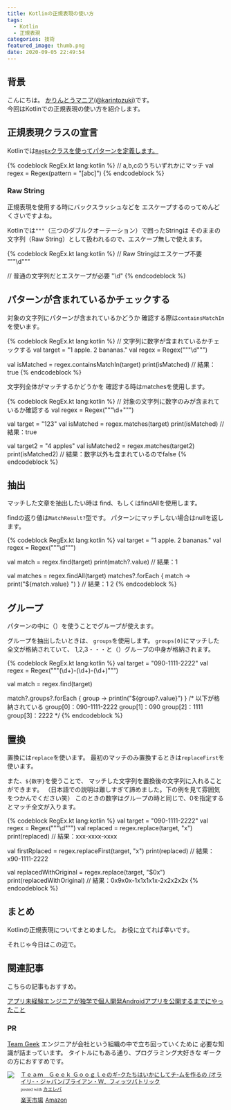 ```yaml
---
title: Kotlinの正規表現の使い方
tags:
  - Kotlin
  - 正規表現
categories: 技術
featured_image: thumb.png
date: 2020-09-05 22:49:54
---
```



## 背景
こんにちは。 [かりんとうマニア(@karintozuki)](https://twitter.com/karintozuki)です。  
今回はKotlinでの正規表現の使い方を紹介します。

<!-- more -->
## 正規表現クラスの宣言
Kotlinでは<u>`RegEx`クラスを使ってパターンを定義します。</u>

{% codeblock RegEx.kt lang:kotlin %}
// a,b,cのうちいずれかにマッチ
val regex = Regex(pattern = "[abc]")
{% endcodeblock %}

### Raw String
正規表現を使用する時にバックスラッシュなどを
エスケープするのってめんどくさいですよね。

Kotlinでは`"""`（三つのダブルクオーテーション）で囲ったStringは
そのままの文字列（Raw String）として扱われるので、エスケープ無しで使えます。

{% codeblock RegEx.kt lang:kotlin %}
// Raw Stringはエスケープ不要
"""\d"""

// 普通の文字列だとエスケープが必要
"\\d"
{% endcodeblock %}

## パターンが含まれているかチェックする
対象の文字列にパターンが含まれているかどうか
確認する際は`containsMatchIn`を使います。

{% codeblock RegEx.kt lang:kotlin %}
// 文字列に数字が含まれているかチェックする
val target = "1 apple. 2 bananas."
val regex = Regex("""\d""")

val isMatched = regex.containsMatchIn(target)
print(isMatched) 
// 結果：true
{% endcodeblock %}

文字列全体がマッチするかどうかを
確認する時はmatchesを使用します。

{% codeblock RegEx.kt lang:kotlin %}
// 対象の文字列に数字のみが含まれているか確認する
val regex = Regex("""\d+""")

val target = "123"
val isMatched = regex.matches(target)
print(isMatched)
// 結果：true

val target2 = "4 apples"
val isMatched2 = regex.matches(target2)
print(isMatched2)
// 結果：数字以外も含まれているのでfalse
{% endcodeblock %}

## 抽出
マッチした文章を抽出したい時は
find、もしくはfindAllを使用します。

findの返り値は`MatchResult?`型です。
パターンにマッチしない場合はnullを返します。

{% codeblock RegEx.kt lang:kotlin %}
val target = "1 apple. 2 bananas."
val regex = Regex("""\d""")

val match = regex.find(target)
print(match?.value)
// 結果：1

val matches = regex.findAll(target)
matches?.forEach { match -> print("${match.value} ") }
// 結果：1 2 
{% endcodeblock %}


## グループ
パターンの中に（）を使うことでグループが使えます。

グループを抽出したいときは、
`groups`を使用します。
`groups[0]`にマッチした全文が格納されていて、
1,2,3・・・と（）グループの中身が格納されます。

{% codeblock RegEx.kt lang:kotlin %}
val target = "090-1111-2222"
val regex = Regex("""(\d+)-(\d+)-(\d+)""")

val match = regex.find(target)
 
match?.groups?.forEach { group -> println("${group?.value}") }
/* 以下が格納されている
group[0]：090-1111-2222
group[1]：090
group[2]：1111
group[3]：2222
*/
{% endcodeblock %}

## 置換
置換には`replace`を使います。
最初のマッチのみ置換するときは`replaceFirst`を使います。

また、`${数字}`を使うことで、
マッチした文字列を置換後の文字列に入れることができます。
（日本語での説明は難しすぎて諦めました。下の例を見て雰囲気をつかんでください笑）
このときの数字はグループの時と同じで、0を指定するとマッチ全文が入ります。

{% codeblock RegEx.kt lang:kotlin %}
val target = "090-1111-2222"
val regex = Regex("""\d""")
val replaced = regex.replace(target, "x")
print(replaced)
// 結果：xxx-xxxx-xxxx
 
val firstRplaced = regex.replaceFirst(target, "x")
print(replaced)
// 結果：x90-1111-2222

val replacedWithOriginal = regex.replace(target, "$0x")
print(replacedWithOriginal)
// 結果：0x9x0x-1x1x1x1x-2x2x2x2x
{% endcodeblock %}

## まとめ
Kotlinの正規表現についてまとめました。
お役に立てれば幸いです。

それじゃ今日はこの辺で。

## 関連記事
こちらの記事もおすすめ。  

[アプリ未経験エンジニアが独学で個人開発Androidアプリを公開するまでにやったこと](/2020/08/2020-0801-android-selftaught/)

### PR
<u>Team Geek</u>
エンジニアが会社という組織の中で立ち回っていくために
必要な知識が詰まっています。
タイトルにもある通り、プログラミング大好きな
ギークの方におすすめです。
<div class="kaerebalink-box" style="text-align:left;padding-bottom:20px;font-size:small;zoom: 1;overflow: hidden;"><div class="kaerebalink-image" style="float:left;margin:0 15px 10px 0;"><a href="https://rpx.a8.net/svt/ejp?a8mat=3BK2F7+C8KSFM+2HOM+BWGDT&rakuten=y&a8ejpredirect=http%3A%2F%2Fhb.afl.rakuten.co.jp%2Fhgc%2Fg00q0724.2bo11c45.g00q0724.2bo12179%2Fa20081060992_3BK2F7_C8KSFM_2HOM_BWGDT%3Fpc%3Dhttp%253A%252F%252Fitem.rakuten.co.jp%252Fbook%252F12403745%252F%26m%3Dhttp%253A%252F%252Fm.rakuten.co.jp%252Fbook%252Fi%252F16531577%252F" target="_blank"><img src="https://thumbnail.image.rakuten.co.jp/ran/img/2001/0009/784/873/116/303/20010009784873116303_1.jpg?_ex=320x320" style="border: none;"></a></div><div class="kaerebalink-info" style="line-height:120%;zoom: 1;overflow: hidden;"><div class="kaerebalink-name" style="margin-bottom:10px;line-height:120%"><a href="https://rpx.a8.net/svt/ejp?a8mat=3BK2F7+C8KSFM+2HOM+BWGDT&rakuten=y&a8ejpredirect=http%3A%2F%2Fhb.afl.rakuten.co.jp%2Fhgc%2Fg00q0724.2bo11c45.g00q0724.2bo12179%2Fa20081060992_3BK2F7_C8KSFM_2HOM_BWGDT%3Fpc%3Dhttp%253A%252F%252Fitem.rakuten.co.jp%252Fbook%252F12403745%252F%26m%3Dhttp%253A%252F%252Fm.rakuten.co.jp%252Fbook%252Fi%252F16531577%252F" target="_blank">Ｔｅａｍ　Ｇｅｅｋ Ｇｏｏｇｌｅのギ-クたちはいかにしてチ-ムを作るの  /オライリ-・ジャパン/ブライアン・Ｗ．フィッツパトリック</a><div class="kaerebalink-powered-date" style="font-size:8pt;margin-top:5px;font-family:verdana;line-height:120%">posted with <a href="https://kaereba.com" rel="nofollow" target="_blank">カエレバ</a></div></div><div class="kaerebalink-detail" style="margin-bottom:5px;"></div><div class="kaerebalink-link1" style="margin-top:10px;"><div class="shoplinkrakuten" style="display:inline;margin-right:5px"><a href="https://rpx.a8.net/svt/ejp?a8mat=3BK2F7+C8KSFM+2HOM+BWGDT&rakuten=y&a8ejpredirect=http%3A%2F%2Fhb.afl.rakuten.co.jp%2Fhgc%2Fg00q0724.2bo11c45.g00q0724.2bo12179%2Fa20081060992_3BK2F7_C8KSFM_2HOM_BWGDT%3Fpc%3Dhttp%253A%252F%252Fitem.rakuten.co.jp%252Fbook%252F12403745%252F%26m%3Dhttp%253A%252F%252Fm.rakuten.co.jp%252Fbook%252Fi%252F16531577%252F" target="_blank">楽天市場</a></div><div class="shoplinkamazon" style="display:inline;margin-right:5px"><a href="https://px.a8.net/svt/ejp?a8mat=3BK5JU+7IW90Y+249K+BWGDT&a8ejpredirect=https%3A%2F%2Fwww.amazon.co.jp%2Fdp%2F4873116309%2F%3Ftag%3Da8-affi-307152-22" target="_blank">Amazon</a></div></div></div><div class="booklink-footer" style="clear: left"></div></div>

